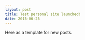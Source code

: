 ```yaml
---
layout: post
title: Test personal site launched!
date: 2015-06-25
---
```


Here as a template for new posts.
